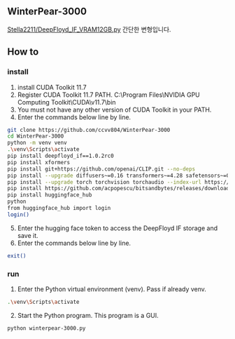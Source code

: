 ## WinterPear-3000
[Stella2211/DeepFloyd_IF_VRAM12GB.py](https://gist.github.com/Stella2211/ab17625d63aa03e38d82ddc8c1aae151) 간단한 변형입니다.
## How to 
### install
1. install CUDA Toolkit 11.7
2. Register CUDA Toolkit 11.7 PATH. C:\Program Files\NVIDIA GPU Computing Toolkit\CUDA\v11.7\bin
3. You must not have any other version of CUDA Toolkit in your PATH.
4. Enter the commands below line by line.
```sh
git clone https://github.com/ccvv804/WinterPear-3000
cd WinterPear-3000
python -m venv venv
.\venv\Scripts\activate
pip install deepfloyd_if==1.0.2rc0
pip install xformers
pip install git+https://github.com/openai/CLIP.git --no-deps
pip install --upgrade diffusers~=0.16 transformers~=4.28 safetensors~=0.3 sentencepiece~=0.1 accelerate~=0.18
pip install --upgrade torch torchvision torchaudio --index-url https://download.pytorch.org/whl/cu117
pip install https://github.com/acpopescu/bitsandbytes/releases/download/v0.38.0-win0/bitsandbytes-0.38.1-py3-none-any.whl
pip install huggingface_hub
python
from huggingface_hub import login
login()
```
5. Enter the hugging face token to access the DeepFloyd IF storage and save it.
6. Enter the commands below line by line.
```sh
exit()
```
### run
1. Enter the Python virtual environment (venv). Pass if already venv.
```sh
.\venv\Scripts\activate
```
2. Start the Python program. This program is a GUI.
```sh
python winterpear-3000.py
```
